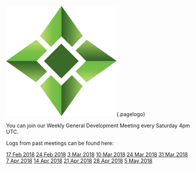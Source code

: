 ![Logo](/uploads/logo.png "Logo"){.pagelogo}
<!-- TITLE: Meetings -->
<!-- SUBTITLE: Ellaism - A stable network with no premine and no dev fees -->

You can join our Weekly General Development Meeting every Saturday 4pm UTC.

Logs from past meetings can be found here:

[17 Feb 2018](https://github.com/ellaism/meta/blob/master/logs/20180217-dev-meeting.md)
[24 Feb 2018](https://github.com/ellaism/meta/blob/master/logs/20180224-dev-meeting.md)
[    3 Mar 2018](https://github.com/ellaism/meta/blob/master/logs/20180303-dev-meeting.md)
[10 Mar 2018](https://github.com/ellaism/meta/blob/master/logs/20180310-dev-meeting.md)
[24 Mar 2018](https://github.com/ellaism/meta/blob/master/logs/20180324-dev-meeting.md)
[31 Mar 2018](https://github.com/ellaism/meta/blob/master/logs/20180331-dev-meeting.md)
[    7 Apr 2018](https://github.com/ellaism/meta/blob/master/logs/20180407-dev-meeting.md)
[14 Apr 2018](https://github.com/ellaism/meta/blob/master/logs/20180414-dev-meeting.md)
[21 Apr 2018](https://github.com/ellaism/meta/blob/master/logs/20180421-dev-meeting.md)
[28 Apr 2018](https://github.com/ellaism/meta/blob/master/logs/20180428-dev-meeting.md)
[  5  May 2018](https://github.com/ellaism/meta/blob/master/logs/20180505-dev-meeting.md)